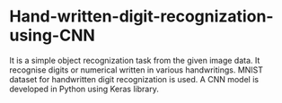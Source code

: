 # Hand-written-digit-recognization-using-CNN
It is a simple object recognization task from the given image data.
It recognise digits or numerical written in various handwritings.
MNIST dataset for handwritten digit recognization is used.
A CNN model is developed in Python using Keras library.
